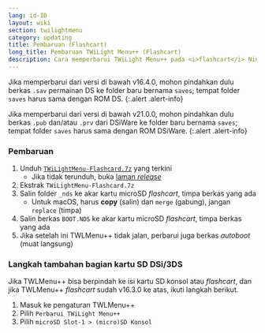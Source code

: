 ```yaml
---
lang: id-ID
layout: wiki
section: twilightmenu
category: updating
title: Pembaruan (Flashcart)
long_title: Pembaruan TWiLight Menu++ (Flashcart)
description: Cara memperbarui TWiLight Menu++ pada <i>flashcart</i> Nintendo DS
---
```


Jika memperbarui dari versi di bawah v16.4.0, mohon pindahkan dulu berkas `.sav` permainan DS ke folder baru bernama `saves`; tempat folder `saves` harus sama dengan ROM DS.
{:.alert .alert-info}

Jika memperbarui dari versi di bawah v21.0.0, mohon pindahkan dulu berkas `.pub` dan/atau `.prv` dari DSiWare ke folder baru bernama `saves`; tempat folder `saves` harus sama dengan ROM DSiWare.
{:.alert .alert-info}

### Pembaruan
1. Unduh [`TWiLightMenu-Flashcard.7z`](https://github.com/DS-Homebrew/TWiLightMenu/releases/latest/download/TWiLightMenu-Flashcard.7z) yang terkini
    - Jika tidak terunduh, buka [laman *release*](https://github.com/DS-Homebrew/TWiLightMenu/releases/latest)
1. Ekstrak `TWiLightMenu-Flashcard.7z`
1. Salin folder `_nds` ke akar kartu microSD *flashcart*, timpa berkas yang ada
    - Untuk macOS, harus **copy** (salin) dan `merge` (gabung), jangan `replace` (timpa)
1. Salin berkas `BOOT.NDS` ke akar kartu microSD *flashcart*, timpa berkas yang ada
1. Jika setelah ini TWLMenu++ tidak jalan, perbarui juga berkas *autoboot* (muat langsung)

### Langkah tambahan bagian kartu SD DSi/3DS

Jika TWLMenu++ bisa berpindah ke isi kartu SD konsol atau *flashcart*, dan jika TWLMenu++ *flashcart* sudah v16.3.0 ke atas, ikuti langkah berikut.

1. Masuk ke pengaturan TWLMenu++
1. Pilih `Perbarui TWiLight Menu++`
1. Pilih `microSD Slot-1 > (micro)SD Konsol`
